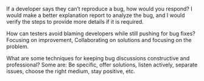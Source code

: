 If a developer says they can’t reproduce a bug, how would you respond?
I would make a better explanation report to analyze the bug, and I would verify the steps to provide more details if it is required.

How can testers avoid blaming developers while still pushing for bug fixes?
Focusing on improvement, Collaborating on solutions and focusing on the problem.

What are some techniques for keeping bug discussions constructive and professional?
Some are:
Be specific, offer solutions, listen actively, separate issues, choose the right medium, stay positive, etc.
